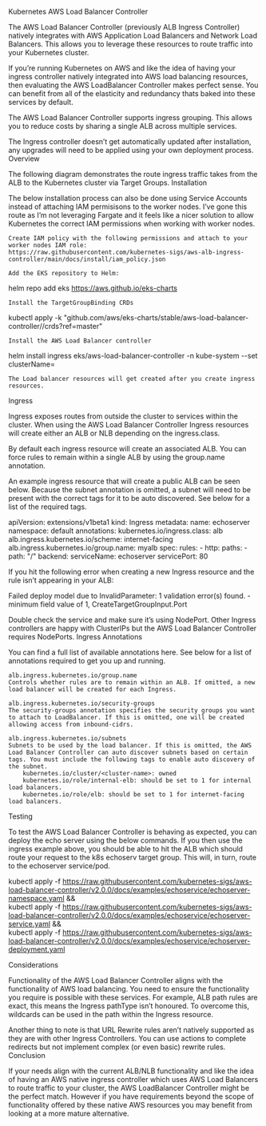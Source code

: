 Kubernetes AWS Load Balancer Controller

The AWS Load Balancer Controller (previously ALB Ingress Controller) natively integrates with AWS Application Load Balancers and Network Load Balancers. This allows you to leverage these resources to route traffic into your Kubernetes cluster.

If you’re running Kubernetes on AWS and like the idea of having your ingress controller natively integrated into AWS load balancing resources, then evaluating the AWS LoadBalancer Controller makes perfect sense. You can benefit from all of the elasticity and redundancy thats baked into these services by default.

The AWS Load Balancer Controller supports ingress grouping. This allows you to reduce costs by sharing a single ALB across multiple services.

The Ingress controller doesn’t get automatically updated after installation, any upgrades will need to be applied using your own deployment process.
Overview

The following diagram demonstrates the route ingress traffic takes from the ALB to the Kubernetes cluster via Target Groups.
Installation

The below installation process can also be done using Service Accounts instead of attaching IAM permisisons to the worker nodes. I’ve gone this route as I’m not leveraging Fargate and it feels like a nicer solution to allow Kubernetes the correct IAM permissions when working with worker nodes.

    Create IAM policy with the following permissions and attach to your worker nodes IAM role:
    https://raw.githubusercontent.com/kubernetes-sigs/aws-alb-ingress-controller/main/docs/install/iam_policy.json

    Add the EKS repository to Helm:

helm repo add eks https://aws.github.io/eks-charts

    Install the TargetGroupBinding CRDs

kubectl apply -k "github.com/aws/eks-charts/stable/aws-load-balancer-controller//crds?ref=master"

    Install the AWS Load Balancer controller

helm install ingress eks/aws-load-balancer-controller -n kube-system --set clusterName=<cluster-name>

    The Load balancer resources will get created after you create ingress resources.

Ingress

Ingress exposes routes from outside the cluster to services within the cluster. When using the AWS Load Balancer Controller Ingress resources will create either an ALB or NLB depending on the ingress.class.

By default each ingress resource will create an associated ALB. You can force rules to remain within a single ALB by using the group.name annotation.

An example ingress resource that will create a public ALB can be seen below. Because the subnet annotation is omitted, a subnet will need to be present with the correct tags for it to be auto discovered. See below for a list of the required tags.

apiVersion: extensions/v1beta1
kind: Ingress
metadata:
  name: echoserver
  namespace: default
  annotations:
    kubernetes.io/ingress.class: alb
    alb.ingress.kubernetes.io/scheme: internet-facing
    alb.ingress.kubernetes.io/group.name: myalb
spec:
  rules:
    - http:
        paths:
          - path: "/"
            backend:
              serviceName: echoserver
              servicePort: 80

If you hit the following error when creating a new Ingress resource and the rule isn’t appearing in your ALB:

Failed deploy model due to InvalidParameter: 1 validation error(s) found. - minimum field value of 1, CreateTargetGroupInput.Port

Double check the service and make sure it’s using NodePort. Other Ingress controllers are happy with ClusterIPs but the AWS Load Balancer Controller requires NodePorts.
Ingress Annotations

You can find a full list of available annotations here. See below for a list of annotations required to get you up and running.

    alb.ingress.kubernetes.io/group.name
    Controls whether rules are to remain within an ALB. If omitted, a new load balancer will be created for each Ingress.

    alb.ingress.kubernetes.io/security-groups
    The security-groups annotation specifies the security groups you want to attach to LoadBalancer. If this is omitted, one will be created allowing access from inbound-cidrs.

    alb.ingress.kubernetes.io/subnets
    Subnets to be used by the load balancer. If this is omitted, the AWS Load Balancer Controller can auto discover subnets based on certain tags. You must include the following tags to enable auto discovery of the subnet.
        kubernetes.io/cluster/<cluster-name>: owned
        kubernetes.io/role/internal-elb: should be set to 1 for internal load balancers.
        kubernetes.io/role/elb: should be set to 1 for internet-facing load balancers.

Testing

To test the AWS Load Balancer Controller is behaving as expected, you can deploy the echo server using the below commands. If you then use the ingress example above, you should be able to hit the ALB which should route your request to the k8s echoserv target group. This will, in turn, route to the echoserver service/pod.

kubectl apply -f https://raw.githubusercontent.com/kubernetes-sigs/aws-load-balancer-controller/v2.0.0/docs/examples/echoservice/echoserver-namespace.yaml &&\
kubectl apply -f https://raw.githubusercontent.com/kubernetes-sigs/aws-load-balancer-controller/v2.0.0/docs/examples/echoservice/echoserver-service.yaml &&\
kubectl apply -f https://raw.githubusercontent.com/kubernetes-sigs/aws-load-balancer-controller/v2.0.0/docs/examples/echoservice/echoserver-deployment.yaml

Considerations

Functionality of the AWS Load Balancer Controller aligns with the functionality of AWS load balancing. You need to ensure the functionality you require is possible with these services. For example, ALB path rules are exact, this means the Ingress pathType isn’t honoured. To overcome this, wildcards can be used in the path within the Ingress resource.

Another thing to note is that URL Rewrite rules aren’t natively supported as they are with other Ingress Controllers. You can use actions to complete redirects but not implement complex (or even basic) rewrite rules.
Conclusion

If your needs align with the current ALB/NLB functionality and like the idea of having an AWS native ingress controller which uses AWS Load Balancers to route traffic to your cluster, the AWS LoadBalancer Controller might be the perfect match. However if you have requirements beyond the scope of functionality offered by these native AWS resources you may benefit from looking at a more mature alternative.
